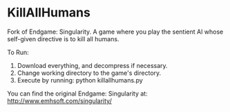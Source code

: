 # KillAllHumans
Fork of Endgame: Singularity. A game where you play the sentient AI whose self-given directive is to kill all humans.

To Run:
1) Download everything, and decompress if necessary.
2) Change working directory to the game's directory.
3) Execute by running: python killallhumans.py

You can find the original Endgame: Singularity at: 
http://www.emhsoft.com/singularity/ 
